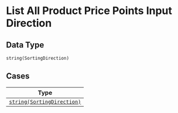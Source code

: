 
# List All Product Price Points Input Direction

## Data Type

`string(SortingDirection)`

## Cases

| Type |
|  --- |
| [`string(SortingDirection)`](../../../doc/models/sorting-direction.md) |

